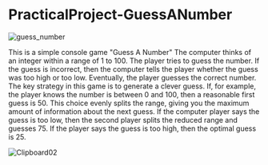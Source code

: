 # PracticalProject-GuessANumber
![guess_number](https://github.com/el-ibrahimova/PracticalProject-GuessANumber/assets/145606026/1d012c67-fb9e-4536-9003-9971dc8e45c7)

This is a simple console game "Guess A Number"
The computer thinks of an integer within a range of 1 to 100. 
The player tries to guess the number. If the guess is incorrect, then the computer tells the player whether the guess was too high or too low. Eventually, the player guesses the correct number.
The key strategy in this game is to generate a clever guess. If, for example, the player knows the number is between 0 and 100, then a reasonable first guess is 50. This choice evenly splits the range, giving you the maximum amount of information about the next guess. If the computer player says the guess is too low, then the second player splits the reduced range and guesses 75. If the player says the guess is too high, then the optimal guess is 25.

![Clipboard02](https://github.com/el-ibrahimova/PracticalProject-GuessANumber/assets/145606026/d1bd8c0e-496d-4568-9dca-e322037d04ee)
